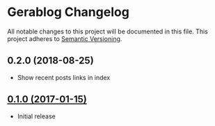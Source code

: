 # Gerablog Changelog

All notable changes to this project will be documented in this file. This project adheres to [Semantic Versioning](http://semver.org/).

## 0.2.0 (2018-08-25)

* Show recent posts links in index

## [0.1.0 (2017-01-15)](https://github.com/paulohrpinheiro/gerablog/tree/gem_0.1.0)

* Initial release
